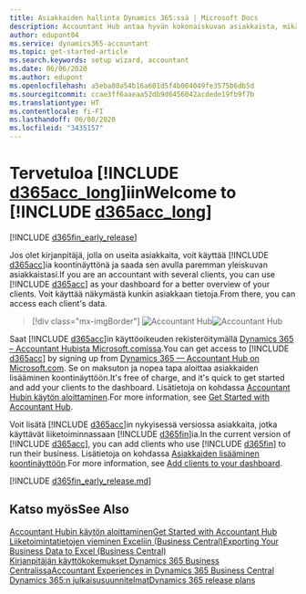 ```yaml
---
title: Asiakkaiden hallinta Dynamics 365:ssä | Microsoft Docs
description: Accountant Hub antaa hyvän kokonaiskuvan asiakkaista, mikä helpottaa asiakkaiden välillä siirtymistä.
author: edupont04
ms.service: dynamics365-accountant
ms.topic: get-started-article
ms.search.keywords: setup wizard, accountant
ms.date: 06/06/2020
ms.author: edupont
ms.openlocfilehash: a5eba80a54b16a601d5f4b004049fe3575b6db5d
ms.sourcegitcommit: ccae3ff6aaeaa52db9d6456042acdede19fb9f7b
ms.translationtype: HT
ms.contentlocale: fi-FI
ms.lasthandoff: 06/08/2020
ms.locfileid: "3435157"
---
```

# <a name="welcome-to-d365acc_long"></a><span data-ttu-id="1224a-103">Tervetuloa [!INCLUDE [d365acc_long](includes/d365acc_long_md.md)]iin</span><span class="sxs-lookup"><span data-stu-id="1224a-103">Welcome to [!INCLUDE [d365acc_long](includes/d365acc_long_md.md)]</span></span>

[!INCLUDE [d365fin_early_release](includes/d365fin_early_release.md.md)]

<span data-ttu-id="1224a-104">Jos olet kirjanpitäjä, jolla on useita asiakkaita, voit käyttää [!INCLUDE [d365acc](includes/d365acc_md.md)]ia koontinäyttönä ja saada sen avulla paremman yleiskuvan asiakkaistasi.</span><span class="sxs-lookup"><span data-stu-id="1224a-104">If you are an accountant with several clients, you can use [!INCLUDE [d365acc](includes/d365acc_md.md)] as your dashboard for a better overview of your clients.</span></span> <span data-ttu-id="1224a-105">Voit käyttää näkymästä kunkin asiakkaan tietoja.</span><span class="sxs-lookup"><span data-stu-id="1224a-105">From there, you can access each client's data.</span></span>  

> [!div class="mx-imgBorder"]
> <span data-ttu-id="1224a-106">![Accountant Hub](./media/accountant-get-started/accountant-dashboard.png)</span><span class="sxs-lookup"><span data-stu-id="1224a-106">![Accountant Hub](./media/accountant-get-started/accountant-dashboard.png)</span></span>

<span data-ttu-id="1224a-107">Saat [!INCLUDE [d365acc](includes/d365acc_md.md)]in käyttöoikeuden rekisteröitymällä [Dynamics 365 – Accountant Hubista Microsoft.comissa](https://www.microsoft.com/dynamics365/financial-insights-for-accountants).</span><span class="sxs-lookup"><span data-stu-id="1224a-107">You can get access to [!INCLUDE [d365acc](includes/d365acc_md.md)] by signing up from [Dynamics 365 — Accountant Hub on Microsoft.com](https://www.microsoft.com/dynamics365/financial-insights-for-accountants).</span></span> <span data-ttu-id="1224a-108">Se on maksuton ja nopea tapa aloittaa asiakkaiden lisääminen koontinäyttöön.</span><span class="sxs-lookup"><span data-stu-id="1224a-108">It's free of charge, and it's quick to get started and add your clients to the dashboard.</span></span> <span data-ttu-id="1224a-109">Lisätietoja on kohdassa [Accountant Hubin käytön aloittaminen](get-started.md).</span><span class="sxs-lookup"><span data-stu-id="1224a-109">For more information, see [Get Started with Accountant Hub](get-started.md).</span></span>  

<span data-ttu-id="1224a-110">Voit lisätä [!INCLUDE [d365acc](includes/d365acc_md.md)]in nykyisessä versiossa asiakkaita, jotka käyttävät liiketoiminnassaan [!INCLUDE [d365fin](includes/d365fin_long_md.md)]ia.</span><span class="sxs-lookup"><span data-stu-id="1224a-110">In the current version of [!INCLUDE [d365acc](includes/d365acc_md.md)], you can add clients who use [!INCLUDE [d365fin](includes/d365fin_long_md.md)] to run their business.</span></span> <span data-ttu-id="1224a-111">Lisätietoja on kohdassa [Asiakkaiden lisääminen koontinäyttöön](add-client.md).</span><span class="sxs-lookup"><span data-stu-id="1224a-111">For more information, see [Add clients to your dashboard](add-client.md).</span></span>  

[!INCLUDE [d365fin_early_release.md](includes/d365fin_early_release.md.md)]

## <a name="see-also"></a><span data-ttu-id="1224a-112">Katso myös</span><span class="sxs-lookup"><span data-stu-id="1224a-112">See Also</span></span>

[<span data-ttu-id="1224a-113">Accountant Hubin käytön aloittaminen</span><span class="sxs-lookup"><span data-stu-id="1224a-113">Get Started with Accountant Hub</span></span>](get-started.md)  
[<span data-ttu-id="1224a-114">Liiketoimintatietojen vieminen Exceliin (Business Central)</span><span class="sxs-lookup"><span data-stu-id="1224a-114">Exporting Your Business Data to Excel (Business Central)</span></span>](/dynamics365/business-central/about-export-data)  
[<span data-ttu-id="1224a-115">Kirjanpitäjän käyttökokemukset Dynamics 365 Business Centralissa</span><span class="sxs-lookup"><span data-stu-id="1224a-115">Accountant Experiences in Dynamics 365 Business Central</span></span>](/dynamics365/business-central/finance-accounting)  
[<span data-ttu-id="1224a-116">Dynamics 365:n julkaisusuunnitelmat</span><span class="sxs-lookup"><span data-stu-id="1224a-116">Dynamics 365 release plans</span></span>](/dynamics365/release-plans/)  
